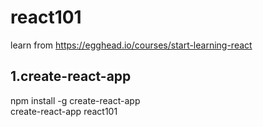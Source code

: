 # react101
learn from <https://egghead.io/courses/start-learning-react>

1.create-react-app
------------------
npm install -g create-react-app  
create-react-app react101
